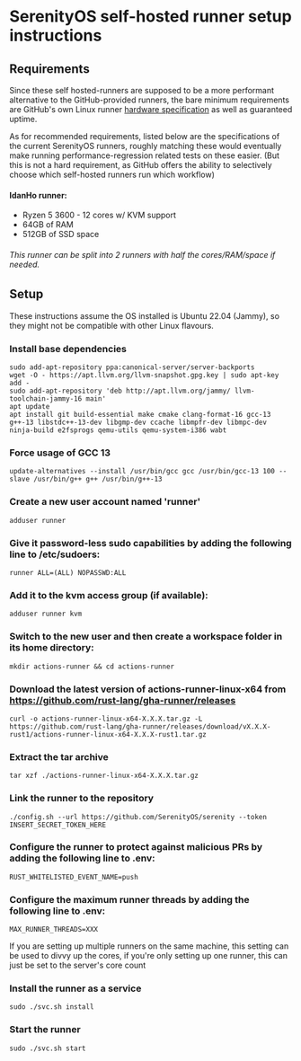 # SerenityOS self-hosted runner setup instructions

## Requirements

Since these self hosted-runners are supposed to be a more performant alternative to the GitHub-provided runners, the bare minimum requirements are GitHub's own Linux runner [hardware specification](https://docs.github.com/en/actions/using-github-hosted-runners/about-github-hosted-runners#supported-runners-and-hardware-resources) as well as guaranteed uptime.

As for recommended requirements, listed below are the specifications of the current SerenityOS runners, roughly matching these would eventually make running performance-regression related tests on these easier. (But this is not a hard requirement, as GitHub offers the ability to selectively choose which self-hosted runners run which workflow)

#### IdanHo runner:

-   Ryzen 5 3600 - 12 cores w/ KVM support
-   64GB of RAM
-   512GB of SSD space

###### This runner can be split into 2 runners with half the cores/RAM/space if needed.

## Setup

These instructions assume the OS installed is Ubuntu 22.04 (Jammy), so they might not be compatible with other Linux flavours.

### Install base dependencies

```shell
sudo add-apt-repository ppa:canonical-server/server-backports
wget -O - https://apt.llvm.org/llvm-snapshot.gpg.key | sudo apt-key add -
sudo add-apt-repository 'deb http://apt.llvm.org/jammy/ llvm-toolchain-jammy-16 main'
apt update
apt install git build-essential make cmake clang-format-16 gcc-13 g++-13 libstdc++-13-dev libgmp-dev ccache libmpfr-dev libmpc-dev ninja-build e2fsprogs qemu-utils qemu-system-i386 wabt
```

### Force usage of GCC 13

```shell
update-alternatives --install /usr/bin/gcc gcc /usr/bin/gcc-13 100 --slave /usr/bin/g++ g++ /usr/bin/g++-13
```

### Create a new user account named 'runner'

```shell
adduser runner
```

### Give it password-less sudo capabilities by adding the following line to /etc/sudoers:

```shell
runner ALL=(ALL) NOPASSWD:ALL
```

### Add it to the kvm access group (if available):

```shell
adduser runner kvm
```

### Switch to the new user and then create a workspace folder in its home directory:

```shell
mkdir actions-runner && cd actions-runner
```

### Download the latest version of actions-runner-linux-x64 from https://github.com/rust-lang/gha-runner/releases

```shell
curl -o actions-runner-linux-x64-X.X.X.tar.gz -L https://github.com/rust-lang/gha-runner/releases/download/vX.X.X-rust1/actions-runner-linux-x64-X.X.X-rust1.tar.gz
```

### Extract the tar archive

```shell
tar xzf ./actions-runner-linux-x64-X.X.X.tar.gz
```

### Link the runner to the repository

```shell
./config.sh --url https://github.com/SerenityOS/serenity --token INSERT_SECRET_TOKEN_HERE
```

### Configure the runner to protect against malicious PRs by adding the following line to .env:

```shell
RUST_WHITELISTED_EVENT_NAME=push
```

### Configure the maximum runner threads by adding the following line to .env:

```shell
MAX_RUNNER_THREADS=XXX
```

If you are setting up multiple runners on the same machine, this setting can be used to divvy up the cores, if you're only setting up one runner, this can just be set to the server's core count

### Install the runner as a service

```shell
sudo ./svc.sh install
```

### Start the runner

```shell
sudo ./svc.sh start
```
